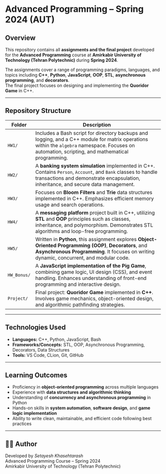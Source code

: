 # Advanced Programming – Spring 2024 (AUT)

##  Overview
This repository contains all **assignments and the final project** developed for the **Advanced Programming** course at **Amirkabir University of Technology (Tehran Polytechnic)** during **Spring 2024**.

The assignments cover a range of programming paradigms, languages, and topics including **C++**, **Python**, **JavaScript**, **OOP**, **STL**, **asynchronous programming**, and **decorators**.  
The final project focuses on designing and implementing the **Quoridor Game** in C++.

---

##  Repository Structure

| Folder | Description |
|--------|-------------|
| `HW1/` | Includes a Bash script for directory backups and logging, and a C++ module for matrix operations within the `algebra` namespace. Focuses on automation, scripting, and mathematical programming. |
| `HW2/` | A **banking system simulation** implemented in C++. Contains `Person`, `Account`, and `Bank` classes to handle transactions and demonstrate encapsulation, inheritance, and secure data management. |
| `HW3/` | Focuses on **Bloom Filters** and **Trie** data structures implemented in C++. Emphasizes efficient memory usage and search operations. |
| `HW4/` | A **messaging platform** project built in C++, utilizing **STL** and **OOP** principles such as classes, inheritance, and polymorphism. Demonstrates STL algorithms and loop-free programming. |
| `HW5/` | Written in **Python**, this assignment explores **Object-Oriented Programming (OOP)**, **Decorators**, and **Asynchronous Programming**. It focuses on writing dynamic, concurrent, and modular code. |
| `HW_Bonus/` | A **JavaScript implementation of the Pig Game**, combining game logic, UI design (CSS), and event handling. Enhances understanding of front-end programming and interactive design. |
| `Project/` | Final project: **Quoridor Game** implemented in **C++**. Involves game mechanics, object-oriented design, and algorithmic pathfinding strategies. |

---

##  Technologies Used
- **Languages:** C++, Python, JavaScript, Bash  
- **Frameworks/Concepts:** STL, OOP, Asynchronous Programming, Decorators, Data Structures  
- **Tools:** VS Code, CLion, Git, GitHub  

---

##  Learning Outcomes
- Proficiency in **object-oriented programming** across multiple languages  
- Experience with **data structures and algorithmic thinking**  
- Understanding of **concurrency and asynchronous programming** in Python  
- Hands-on skills in **system automation**, **software design**, and **game logic implementation**  
- Ability to write clean, maintainable, and efficient code following best practices  

---

## 🧑‍💻 Author
Developed by *Setayesh Khasehtarash*  
Advanced Programming Course – Spring 2024  
Amirkabir University of Technology (Tehran Polytechnic)

